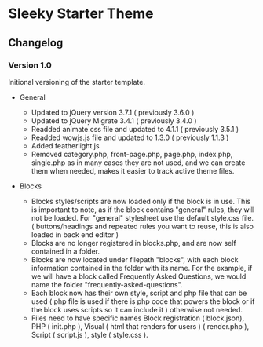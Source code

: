 # Sleeky Starter Theme

## Changelog
### Version 1.0

  Initional versioning of the starter template.

  - General
    - Updated to jQuery version 3.7.1 ( previously 3.6.0 )
    - Updated to jQuery Migrate 3.4.1 ( previously 3.4.0 )
    - Readded animate.css file and updated to 4.1.1 ( previously 3.5.1 )
    - Readded wowjs.js file and updated to 1.3.0 ( previously 1.1.3 )
    - Added featherlight.js
    - Removed category.php, front-page.php, page.php, index.php, single.php as in many cases they are not used, and we can create them when needed, makes it easier to track active theme files.

  - Blocks
    - Blocks styles/scripts are now loaded only if the block is in use. This is important to note, as if the block contains "general" rules, they will not be loaded. For "general" stylesheet use the default style.css file. ( buttons/headings and repeated rules you want to reuse, this is also loaded in back end editor )
    - Blocks are no longer registered in blocks.php, and are now self contained in a folder.
    - Blocks are now located under filepath "blocks", with each block information contained in the folder with its name. For the example, if we will have a block called Frequently Asked Questions, we would name the folder "frequently-asked-questions".
    - Each block now has their own style, script and php file that can be used ( php file is used if there is php code that powers the block or if the block uses scripts so it can include it ) otherwise not needed.
    - Files need to have specific names Block registration ( block.json), PHP ( init.php ), Visual ( html that renders for users ) ( render.php ), Script ( script.js ), style ( style.css ).
